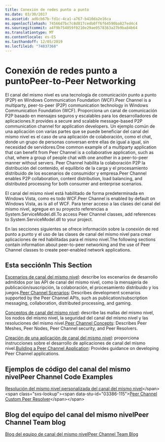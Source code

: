 ```yaml
---
title: Conexión de redes punto a punto
ms.date: 03/30/2017
ms.assetid: ad6cb67b-fd1c-4ca1-a767-b410da2e16ca
ms.openlocfilehash: 74566d7bc7c8d817cedb0ff6f64590ba827ed4c4
ms.sourcegitcommit: a4f9b754059f0210e29ae0578363a27b9ba84b64
ms.translationtype: MT
ms.contentlocale: es-ES
ms.lasthandoff: 12/05/2019
ms.locfileid: "74837368"
---
```

# <a name="peer-to-peer-networking"></a><span data-ttu-id="03386-102">Conexión de redes punto a punto</span><span class="sxs-lookup"><span data-stu-id="03386-102">Peer-to-Peer Networking</span></span>
<span data-ttu-id="03386-103">El canal del mismo nivel es una tecnología de comunicación punto a punto (P2P) en Windows Communication Foundation (WCF).</span><span class="sxs-lookup"><span data-stu-id="03386-103">Peer Channel is a multiparty, peer-to-peer (P2P) communication technology in Windows Communication Foundation (WCF).</span></span> <span data-ttu-id="03386-104">Proporciona un canal de comunicación P2P basado en mensajes seguros y escalables para los desarrolladores de aplicaciones.</span><span class="sxs-lookup"><span data-stu-id="03386-104">It provides a secure and scalable message-based P2P communication channel for application developers.</span></span> <span data-ttu-id="03386-105">Un ejemplo común de una aplicación con varias partes que se puede beneficiar del canal del mismo nivel es el caso de una aplicación de colaboración, como el chat, donde un grupo de personas conversan entre ellas de igual a igual, sin necesidad de servidores.</span><span class="sxs-lookup"><span data-stu-id="03386-105">One common example of a multiparty application that can benefit from Peer Channel is a collaborative application, such as chat, where a group of people chat with one another in a peer-to-peer manner without servers.</span></span> <span data-ttu-id="03386-106">Peer Channel habilita la colaboración P2P la distribución del contenido, el equilibrio de la carga y el procesamiento distribuido de los escenarios de consumidor y empresa.</span><span class="sxs-lookup"><span data-stu-id="03386-106">Peer Channel enables P2P collaboration, content distribution, load balancing, and distributed processing for both consumer and enterprise scenarios.</span></span>  
  
 <span data-ttu-id="03386-107">El canal del mismo nivel está habilitado de forma predeterminada en Windows Vista, como es todo WCF.</span><span class="sxs-lookup"><span data-stu-id="03386-107">Peer Channel is enabled by default on Windows Vista, as is all of WCF.</span></span> <span data-ttu-id="03386-108">Para tener acceso a las clases del canal del mismo nivel, agregue en su proyecto referencias a System.ServiceModel.dll.</span><span class="sxs-lookup"><span data-stu-id="03386-108">To access Peer Channel classes, add references to System.ServiceModel.dll to your project.</span></span>  
  
 <span data-ttu-id="03386-109">En las secciones siguientes se ofrece información sobre la conexión de red punto a punto y el uso de las clases de canal del mismo nivel para crear aplicaciones de red habilitadas para el mismo nivel.</span><span class="sxs-lookup"><span data-stu-id="03386-109">The following sections contain information about peer-to-peer networking and the use of Peer Channel classes to create peer-enabled network applications.</span></span>  
  
## <a name="in-this-section"></a><span data-ttu-id="03386-110">Esta sección</span><span class="sxs-lookup"><span data-stu-id="03386-110">In This Section</span></span>  
 <span data-ttu-id="03386-111">[Escenarios de canal del mismo nivel](../../../../docs/framework/wcf/feature-details/peer-channel-scenarios.md): describe los escenarios de desarrollo admitidos por las API de canal del mismo nivel, como la mensajería de publicación/suscripción, la colaboración, el procesamiento distribuido y los juegos.</span><span class="sxs-lookup"><span data-stu-id="03386-111">[Peer Channel Scenarios](../../../../docs/framework/wcf/feature-details/peer-channel-scenarios.md):  Describes development scenarios supported by the Peer Channel APIs, such as publication/subscription messaging, collaboration, distributed processing, and gaming.</span></span>  
  
 <span data-ttu-id="03386-112">[Conceptos de canal del mismo nivel](../../../../docs/framework/wcf/feature-details/peer-channel-concepts.md): describe las mallas del mismo nivel, los nodos del mismo nivel, la seguridad del canal del mismo nivel y las resoluciones del mismo nivel.</span><span class="sxs-lookup"><span data-stu-id="03386-112">[Peer Channel Concepts](../../../../docs/framework/wcf/feature-details/peer-channel-concepts.md):  Describes Peer Meshes, Peer Nodes, Peer Channel security, and Peer Resolvers.</span></span>  
  
 <span data-ttu-id="03386-113">[Creación de una aplicación de canal del mismo nivel](../../../../docs/framework/wcf/feature-details/building-a-peer-channel-application.md): proporciona instrucciones sobre el desarrollo de aplicaciones de canal del mismo nivel.</span><span class="sxs-lookup"><span data-stu-id="03386-113">[Building a Peer Channel Application](../../../../docs/framework/wcf/feature-details/building-a-peer-channel-application.md):  Provides guidance on developing Peer Channel applications.</span></span>  
  
## <a name="peer-channel-code-examples"></a><span data-ttu-id="03386-114">Ejemplos de código del canal del mismo nivel</span><span class="sxs-lookup"><span data-stu-id="03386-114">Peer Channel Code Examples</span></span>  
 <span data-ttu-id="03386-115">[Resolución del mismo nivel personalizada del canal del mismo nivel](https://docs.microsoft.com/previous-versions/dotnet/netframework-3.5/ms751466(v=vs.90))</span><span class="sxs-lookup"><span data-stu-id="03386-115">[Peer Channel Custom Peer Resolver](https://docs.microsoft.com/previous-versions/dotnet/netframework-3.5/ms751466(v=vs.90))</span></span>  
  
## <a name="peer-channel-team-blog"></a><span data-ttu-id="03386-116">Blog del equipo del canal del mismo nivel</span><span class="sxs-lookup"><span data-stu-id="03386-116">Peer Channel Team blog</span></span>  
 [<span data-ttu-id="03386-117">Blog del equipo de canal del mismo nivel</span><span class="sxs-lookup"><span data-stu-id="03386-117">Peer Channel Team Blog</span></span>](https://go.microsoft.com/fwlink/?LinkID=114530)
